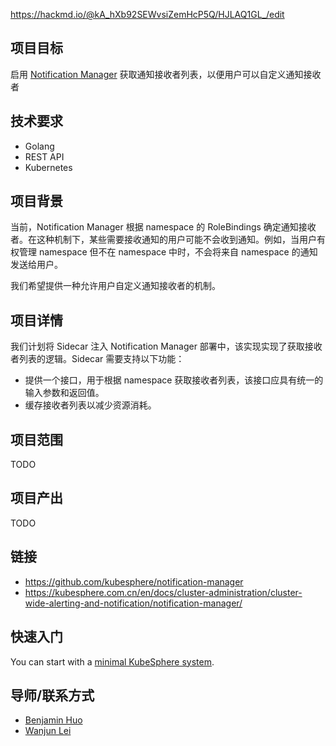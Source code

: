 https://hackmd.io/@kA_hXb92SEWvsiZemHcP5Q/HJLAQ1GL_/edit

## 项目目标

启用  [Notification Manager](https://github.com/kubesphere/notification-manager)  获取通知接收者列表，以便用户可以自定义通知接收者

## 技术要求

* Golang
* REST API
* Kubernetes

## 项目背景

当前，Notification Manager 根据 namespace 的 RoleBindings 确定通知接收者。在这种机制下，某些需要接收通知的用户可能不会收到通知。例如，当用户有权管理 namespace 但不在 namespace 中时，不会将来自 namespace 的通知发送给用户。

我们希望提供一种允许用户自定义通知接收者的机制。

## 项目详情

我们计划将 Sidecar 注入 Notification Manager 部署中，该实现实现了获取接收者列表的逻辑。Sidecar 需要支持以下功能：

* 提供一个接口，用于根据 namespace 获取接收者列表，该接口应具有统一的输入参数和返回值。
* 缓存接收者列表以减少资源消耗。

## 项目范围

TODO

## 项目产出

TODO

## 链接

* https://github.com/kubesphere/notification-manager
* https://kubesphere.com.cn/en/docs/cluster-administration/cluster-wide-alerting-and-notification/notification-manager/

## 快速入门

You can start with a [minimal KubeSphere system](https://kubesphere.io/docs/quick-start/minimal-kubesphere-on-k8s/). 

## 导师/联系方式

* [Benjamin Huo](https://github.com/benjaminhuo)
* [Wanjun Lei](https://github.com/wanjunlei)
